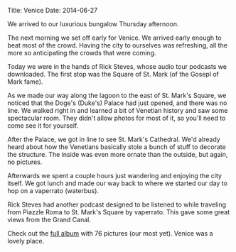 Title: Venice
Date: 2014-06-27

We arrived to our luxurious bungalow Thursday afternoon.

The next morning we set off early for Venice.
We arrived early enough to beat most of the crowd.
Having the city to ourselves was refreshing, all the more so anticipating the crowds that were coming.

Today we were in the hands of Rick Steves, whose audio tour podcasts we downloaded.
The first stop was the Square of St. Mark (of the Gosepl of Mark fame).

As we made our way along the lagoon to the east of St. Mark's Square,
we noticed that the Doge's (Duke's) Palace had just opened, and there was no line.
We walked right in and learned a bit of Venetian history and saw some spectacular room.
They didn't allow photos for most of it, so you'll need to come see it for yourself.

After the Palace, we got in line to see St. Mark's Cathedral.
We'd already heard about how the Venetians basically stole a bunch of stuff to decorate the structure.
The inside was even more ornate than the outside, but again, no pictures.

Afterwards we spent a couple hours just wandering and enjoying the city itself.
We got lunch and made our way back to where we started our day to hop on a vaperrato (waterbus).

Rick Steves had another podcast designed to be listened to while traveling from Piazzle Roma to St. Mark's Square by vaperrato.
This gave some great views from the Grand Canal.

Check out the [full album]() with 76 pictures (our most yet).
Venice was a lovely place.